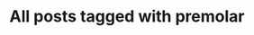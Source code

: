 ---
layout: tag
title: "All posts tagged with premolar"
permalink: /weblog/tags/premolar/
taxonomy: premolar
---